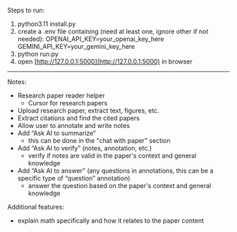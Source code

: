Steps to run:
1. python3.11 install.py
2. create a .env file containing (need at least one, ignore other if not needed):
    OPENAI_API_KEY=your_openai_key_here
    GEMINI_API_KEY=your_gemini_key_here
3. python run.py
4. open [http://127.0.0.1:5000](http://127.0.0.1:5000) in browser





-----------------------------------
Notes:
- Research paper reader helper
    - Cursor for research papers
- Upload research paper, extract text, figures, etc.
- Extract citations and find the cited papers
- Allow user to annotate and write notes
- Add “Ask AI to summarize”
    - this can be done in the "chat with paper" section
- Add “Ask AI to verify” (notes, annotation, etc.)
    - verify if notes are valid in the paper's context and general knowledge
- Add “Ask AI to answer” (any questions in annotations, this can be a specific type of “question” annotation)
    - answer the question based on the paper's context and general knowledge


Additional features:
- explain math specifically and how it relates to the paper content